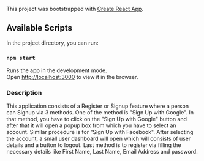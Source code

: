 This project was bootstrapped with [Create React App](https://github.com/facebook/create-react-app).

## Available Scripts

In the project directory, you can run:

### `npm start`

Runs the app in the development mode.<br />
Open [http://localhost:3000](http://localhost:3000) to view it in the browser.

### Description

This application consists of a Register or Signup feature where a person can Signup via 3 methods. One of the method is "Sign Up with Google". In that method, you have to click on the "Sign Up with Google" button and after that it will open a popup box from which you have to select an account. Similar procedure is for "Sign Up with Facebook". After selecting the account, a small user dashboard will open which will consists of user details and a button to logout. Last method is to register via filling the necessary details like First Name, Last Name, Email Address and password. 
